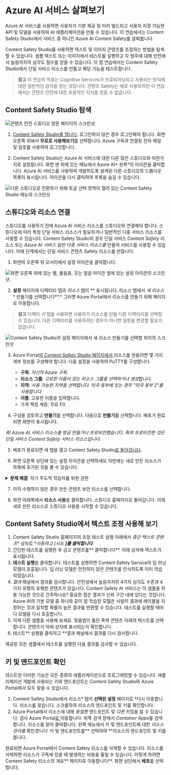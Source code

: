 # Azure AI 서비스 살펴보기

Azure AI 서비스를 사용하면 사용자가 기본 제공 및 미리 빌드되고 사용자 지정 가능한 API 및 모델을 사용하여 AI 애플리케이션을 만들 수 있습니다. 이 연습에서는 Content Safety Studio에서 서비스 중 하나인 Azure AI Content Safety를 살펴봅니다.

Content Safety Studio를 사용하면 텍스트 및 이미지 콘텐츠를 조정하는 방법을 탐색할 수 있습니다. 샘플 텍스트 또는 이미지에서 테스트를 실행하고 각 범주에 대해 안전에서 높음까지의 심각도 점수를 얻을 수 있습니다. 이 랩 연습에서는 Content Safety Studio에서 단일 서비스 리소스를 만들고 해당 기능을 테스트합니다. 

> **참고** 이 연습의 목표는 Cognitive Services가 프로비저닝되고 사용되는 방식에 대한 일반적인 감각을 얻는 것입니다. 콘텐츠 Safety는 예로 사용되지만 이 연습에서는 콘텐츠 안전에 대한 포괄적인 지식을 얻을 수 없습니다.

## Content Safety Studio 탐색 

![콘텐츠 안전 스튜디오 방문 페이지의 스크린샷.](./media/content-safety/content-safety-getting-started.png)

1. [Content Safety Studio를 엽니다](https://contentsafety.cognitive.azure.com?azure-portal=true). 로그인하지 않은 경우 로그인해야 합니다. 화면 오른쪽 위에서 **무료로 사용해보기**를 선택합니다. Azure 구독과 연결된 전자 메일 및 암호를 사용하여 로그인합니다. 

2. Content Safety Studio는 Azure AI 서비스에 대한 다른 많은 스튜디오와 마찬가지로 설정됩니다. 화면 맨 위에 있는 메뉴에서 Azure AI* 왼쪽*의 아이콘을 클릭합니다. Azure AI 서비스를 사용하여 개발하도록 설계된 다른 스튜디오의 드롭다운 목록이 표시됩니다. 아이콘을 다시 클릭하여 목록을 숨길 수 있습니다.

![다른 스튜디오로 전환하기 위해 토글 선택 영역이 열려 있는 Content Safety Studio 메뉴의 스크린샷](./media/content-safety/studio-toggle-icon.png)  

## 스튜디오와 리소스 연결 

스튜디오를 사용하기 전에 Azure AI 서비스 리소스를 스튜디오와 연결해야 합니다. 스튜디오에 따라 특정 단일 서비스 리소스가 필요하거나 일반적인 다중 서비스 리소스를 사용할 수 있습니다. Content Safety Studio의 경우 단일 서비스 *Content Safety* 리소스 또는 *Azure AI 서비스 일반 다중 서비스 리소스를* 만들어 서비스를 사용할 수 있습니다. 아래 단계에서는 단일 서비스 콘텐츠 Safety 리소스를 만듭니다. 

1. 화면의 오른쪽 위 모서리에서 설정 아이콘을 클릭합니다. 

![화면 오른쪽 위에 있는 벨, 물음표, 웃는 얼굴 아이콘 옆에 있는 설정 아이콘의 스크린샷.](./media/content-safety/settings-toggle.png)

2. **설정** 페이지에 디렉터리 탭과 *리소스* 탭이 ** 표시됩니다. 리소스 탭에서 *새 리소스** 만들기를 선택합니다**.* 그러면 Azure Portal에서 리소스를 만들기 위해 페이지로 이동합니다.

> **참고** 디렉터 *리* 탭을 사용하면 사용자가 리소스를 만들 다른 디렉터리를 선택할 수 있습니다. 다른 디렉터리를 사용하려는 경우가 아니면 설정을 변경할 필요가 없습니다. 

![Content Safety Studio의 설정 페이지에서 새 리소스 만들기를 선택할 위치의 스크린샷](./media/content-safety/create-new-resource-from-studio.png)

3. Azure Portal[의 *Content Safety Studio* 페이지에서 ](https://portal.azure.com?azure-portal=true)리소스를 만들려면 몇 가지 세부 정보를 구성해야 합니다. 다음 설정을 사용하여 PuTTY를 구성합니다.
    - **구독**: *자신의 Azure 구독*.
    - **리소스 그룹**: *고유한 이름이 있는 리소스 그룹을 선택하거나 생성*합니다.
    - **지역**: *사용 가능한 지역을 선택합니다. 미국 동부에 있는 경우 "미국 동부 2"를 사용합니다*.
    - **이름**: 고유한 이름을 입력합니다.
    - 가격 책정 계층: 무료 F0

4. 구성을 검토하고 **만들기**를 선택합니다. 다음으로 **만들기**를 선택합니다. 배포가 완료되면 화면이 표시됩니다. 

*축! Azure AI 서비스 리소스를 방금 만들거나 프로비전했습니다. 특히 프로비전한 것은 단일 서비스 Content Safety 서비스 리소스입니다.*

5. 배포가 완료되면 새 탭을 열고 Content Safety Studio[로 돌아갑니다](https://contentsafety.cognitive.azure.com?azure-portal=true). 

6. 화면 오른쪽 상단에 있는 설정 아이콘을 선택하세요 이번에는 새로 만든 리소스가 목록에 추가된 것을 볼 수 있습니다.  

<details>  
    <summary><b>문제 해결</b>: 자기 주도적 학습자를 위한 권한</summary>
    <p><b>강사가 제공하는 랩 환경을 사용하는 경우 다음 단계를 건너뛸 수 있습니다.</b> 그렇지 않으면 다음 단계를 계속 진행합니다.</p>
    <ul>
        <li>*설정* 화면 아래쪽에 있는 <b>Azure Portal에서 모든 속성 보기</b>를 선택합니다.</li>
        <li>Azure Portal에서 방금 만든 <em>콘텐츠 안전</em> 리소스를 선택합니다. 그런 다음 왼쪽 창에서 <b>액세스 제어(IAM)</b>를 선택합니다. 그런 다음 열린 창에서 + 기호 옆에 있는 <b>추가</b>를 선택하고 <b>역할 할당 추가</b>를 선택합니다.</li>
        <li>역할 목록에서 <b>Cognitive Services 사용자</b>를 검색하고 선택합니다. 그런 후 <b>다음</b>을 선택합니다. </li>
        <li><b>액세스 할당 대상</b>에서 <b>사용자, 그룹 또는 서비스 주체</b>, <b>+ 구성원 선택</b>을 차례로 선택한 후 사용자 이름을 선택합니다. 설명을 비워 두세요.</li>
        <li><b>다음</b>을 선택합니다. <b>할당 유형</b> 페이지에서 <b>할당 유형: 활성</b>을 선택합니다. <b>할당 기간: 영구</b>를 선택합니다. <b>다음</b>을 선택합니다.</li>
        <li><b>검토 및 할당</b>을 선택한 다음 <b>검토 및 할당</b>을 다시 선택하여 역할 할당을 추가합니다.</li>
        <li>https://contentsafety.cognitive.azure.com에서 콘텐츠 보안 스튜디오로 돌아갑니다. 그런 다음 화면 오른쪽 위에 있는 <b>설정</b> 아이콘을 선택합니다. 생성한 콘텐츠 보안 리소스를 선택합니다. <em>현재 역할 할당</em>에 <b>Cognitive Services 사용자</b>가 포함되어 있는지 확인합니다. 잠시 기다렸다가 페이지를 새로 고쳐 역할 할당이 표시되는지 확인해야 할 수 있습니다.</li>
    </ul>
</details>

7. 아직 수행하지 않은 경우 만든 콘텐츠 보안 리소스를 선택합니다. 

8. 화면 아래쪽에서 **리소스 사용**을 클릭합니다. 스튜디오 홈페이지로 돌아갑니다. 이제 새로 만든 리소스로 스튜디오 사용을 시작할 수 있습니다.

## Content Safety Studio에서 텍스트 조정 사용해 보기

1. Content Safety Studio 홈페이지의 조정 테스트 실행 아래에서 *중간 텍스트 콘텐츠** 상자로 **이동하고 [시도 **]를 클릭합니다**.*
2. 간단한 테스트를 실행한 후 금고 콘텐츠를** 클릭합니다**. 아래 상자에 텍스트가 표시됩니다. 
3. **테스트 실행**을 클릭합니다. 테스트를 실행하면 Content Safety Service의 딥 러닝 모델이 호출됩니다. 딥 러닝 모델은 안전하지 않은 콘텐츠를 인식하도록 이미 학습되었습니다.
4. *결과* 패널에서 결과를 검사합니다. 안전성에서 높음까지의 4가지 심각도 수준과 4가지 유형의 유해한 콘텐츠가 있습니다. Content Safety AI 서비스는 이 샘플을 허용 가능한 것으로 간주하나요? 중요한 점은 결과가 신뢰 구간 내에 있다는 것입니다. Azure AI의 기본 모델 중 하나와 같이 잘 학습된 모델은 사람이 결과에 레이블을 지정하는 것과 일치할 확률이 높은 결과를 반환할 수 있습니다. 테스트를 실행할 때마다 모델을 다시 호출합니다. 
5. 이제 다른 샘플을 사용해 보세요. 맞춤법이 틀린 폭력 콘텐츠 아래의 텍스트를 선택합니다. 콘텐츠가 아래 상자에 표시되는지 확인합니다.
6. 테스트** 실행을 클릭하고 **결과 패널에서 결과를 다시 검사합니다. 

제공된 모든 샘플에서 테스트를 실행한 다음 결과를 검사할 수 있습니다.

## 키 및 엔드포인트 확인

테스트한 이러한 기능은 모든 종류의 애플리케이션으로 프로그래밍할 수 있습니다. 애플리케이션 개발에 사용되는 키와 엔드포인트는 Content Safety Studio와 Azure Portal에서 모두 찾을 수 있습니다. 

1. Content Safety Studio에서 리소스* 탭이 **선택된 설정** 페이지로 *다시 이동합니다.  리소스를 찾습니다. 스크롤하여 리소스의 엔드포인트 및 키를 확인합니다. 
2. Azure Portal에서 리소스에 대해 *동일한* 엔드포인트 및 *다른* 키임을 알 수 있습니다. 검사 Azure Portal[로 ](https://portal.azure.com?auzre-portal=true)이동합니다. 위쪽 검색 창에서 *Container Apps*를 검색합니다. 리소스를 찾아 클릭합니다. 왼쪽 메뉴에서 키 및 엔드포인트에 대한 *리소스 관리를* 확인*합니다*. 키 및 엔드포인트를** 선택하여 **리소스의 엔드포인트 및 키를 봅니다. 

완료되면 Azure Portal에서 Content Safety 리소스를 삭제할 수 있습니다. 리소스를 삭제하면 리소스가 구독에 있을 때 발생하는 비용을 줄일 수 있습니다. 이렇게 하려면 Content Safety 리소스의 개요** 페이지로 이동합니다**. 화면 상단에서 **배포**를 선택합니다.

